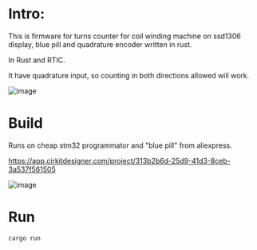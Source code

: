 # Intro:

This is firmware for turns counter for coil winding machine on ssd1306 display, blue pill and quadrature encoder written in rust.

In Rust and RTIC. 

It have quadrature input, so counting in both directions allowed will work.

![image](https://github.com/user-attachments/assets/2cdec96c-d4e3-4782-8aa3-90e8f98c8173)


# Build
Runs on cheap stm32 programmator and "blue pill" from aliexpress.

https://app.cirkitdesigner.com/project/313b2b6d-25d9-41d3-8ceb-3a537f561505

![image](https://github.com/user-attachments/assets/bd0143f7-20f6-412d-9c09-836ecd186f2e)


# Run

    cargo run
